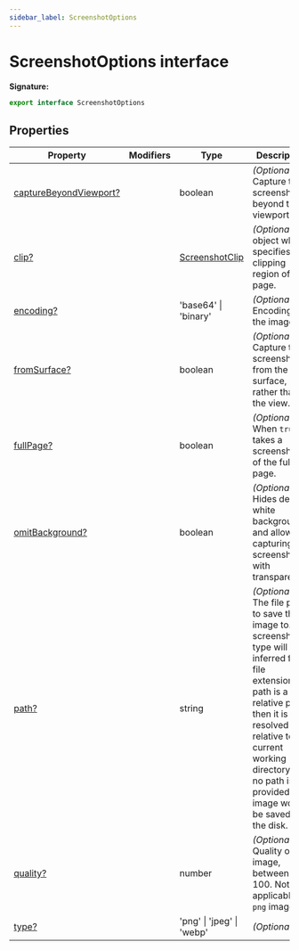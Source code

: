 ```yaml
---
sidebar_label: ScreenshotOptions
---
```


# ScreenshotOptions interface

**Signature:**

```typescript
export interface ScreenshotOptions
```

## Properties

| Property                                                                         | Modifiers | Type                                            | Description                                                                                                                                                                                                                                                          |
| -------------------------------------------------------------------------------- | --------- | ----------------------------------------------- | -------------------------------------------------------------------------------------------------------------------------------------------------------------------------------------------------------------------------------------------------------------------- |
| [captureBeyondViewport?](./puppeteer.screenshotoptions.capturebeyondviewport.md) |           | boolean                                         | <i>(Optional)</i> Capture the screenshot beyond the viewport.                                                                                                                                                                                                        |
| [clip?](./puppeteer.screenshotoptions.clip.md)                                   |           | [ScreenshotClip](./puppeteer.screenshotclip.md) | <i>(Optional)</i> An object which specifies the clipping region of the page.                                                                                                                                                                                         |
| [encoding?](./puppeteer.screenshotoptions.encoding.md)                           |           | 'base64' \| 'binary'                            | <i>(Optional)</i> Encoding of the image.                                                                                                                                                                                                                             |
| [fromSurface?](./puppeteer.screenshotoptions.fromsurface.md)                     |           | boolean                                         | <i>(Optional)</i> Capture the screenshot from the surface, rather than the view.                                                                                                                                                                                     |
| [fullPage?](./puppeteer.screenshotoptions.fullpage.md)                           |           | boolean                                         | <i>(Optional)</i> When <code>true</code>, takes a screenshot of the full page.                                                                                                                                                                                       |
| [omitBackground?](./puppeteer.screenshotoptions.omitbackground.md)               |           | boolean                                         | <i>(Optional)</i> Hides default white background and allows capturing screenshots with transparency.                                                                                                                                                                 |
| [path?](./puppeteer.screenshotoptions.path.md)                                   |           | string                                          | <i>(Optional)</i> The file path to save the image to. The screenshot type will be inferred from file extension. If path is a relative path, then it is resolved relative to current working directory. If no path is provided, the image won't be saved to the disk. |
| [quality?](./puppeteer.screenshotoptions.quality.md)                             |           | number                                          | <i>(Optional)</i> Quality of the image, between 0-100. Not applicable to <code>png</code> images.                                                                                                                                                                    |
| [type?](./puppeteer.screenshotoptions.type.md)                                   |           | 'png' \| 'jpeg' \| 'webp'                       | <i>(Optional)</i>                                                                                                                                                                                                                                                    |
